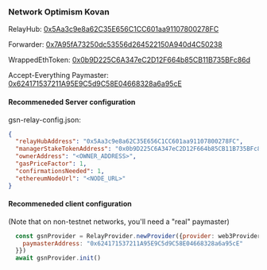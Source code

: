 ### Network Optimism Kovan

RelayHub: [0x5Aa3c9e8a62C35E656C1CC601aa91107800278FC](https://kovan-optimistic.etherscan.io/address/0x5Aa3c9e8a62C35E656C1CC601aa91107800278FC)

Forwarder: [0x7A95fA73250dc53556d264522150A940d4C50238](https://kovan-optimistic.etherscan.io/address/0x7A95fA73250dc53556d264522150A940d4C50238)

WrappedEthToken: [0x0b9D225C6A347eC2D12F664b85CB11B735BFc86d](https://kovan-optimistic.etherscan.io/address/0x0b9D225C6A347eC2D12F664b85CB11B735BFc86d)

Accept-Everything Paymaster: [0x624171537211A95E9C5d9C58E04668328a6a95cE](https://kovan-optimistic.etherscan.io/address/0x624171537211A95E9C5d9C58E04668328a6a95cE)

#### Recommeneded Server configuration
gsn-relay-config.json:
```json
{
  "relayHubAddress": "0x5Aa3c9e8a62C35E656C1CC601aa91107800278FC",
  "managerStakeTokenAddress": "0x0b9D225C6A347eC2D12F664b85CB11B735BFc86d",
  "ownerAddress": "<OWNER_ADDRESS>",
  "gasPriceFactor": 1,
  "confirmationsNeeded": 1,
  "ethereumNodeUrl": "<NODE_URL>"
}
```

#### Recommeneded client configuration
(Note that on non-testnet networks, you'll need a "real" paymaster)
```js
  const gsnProvider = RelayProvider.newProvider({provider: web3Provider, config: {
    paymasterAddress: "0x624171537211A95E9C5d9C58E04668328a6a95cE"
  }})
  await gsnProvider.init()
```


